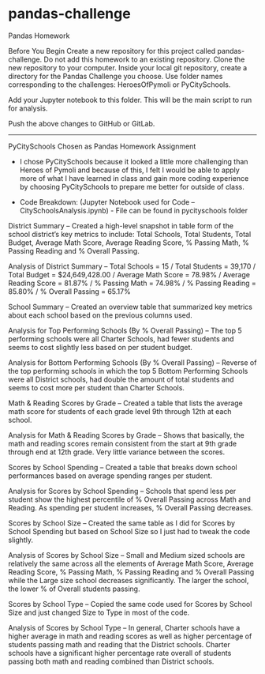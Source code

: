 # pandas-challenge
Pandas Homework

Before You Begin
Create a new repository for this project called pandas-challenge. Do not add this homework to an existing repository.
Clone the new repository to your computer.
Inside your local git repository, create a directory for the Pandas Challenge you choose. Use folder names corresponding to the challenges: HeroesOfPymoli or  PyCitySchools.

Add your Jupyter notebook to this folder. This will be the main script to run for analysis.

Push the above changes to GitHub or GitLab.
____________________________________________________________________________________________________________________________________________________________________________
PyCitySchools Chosen as Pandas Homework Assignment

-	I chose PyCitySchools because it looked a little more challenging than Heroes of Pymoli and because of this, I felt I would be able to apply more of what I have learned in class and gain more coding experience by choosing PyCitySchools to prepare me better for outside of class.

-	Code Breakdown: (Jupyter Notebook used for Code – CitySchoolsAnalysis.ipynb) - File can be found in pycityschools folder

District Summary – Created a high-level snapshot in table form of the school district’s key metrics to include: Total Schools, Total Students, Total Budget, Average Math Score, Average Reading Score, % Passing Math, % Passing Reading and % Overall Passing.

Analysis of District Summary – Total Schools = 15 / Total Students = 39,170 / Total Budget = $24,649,428.00 / Average Math Score = 78.98% / Average Reading Score = 81.87% / % Passing Math = 74.98% / % Passing Reading = 85.80% / % Overall Passing = 65.17%

School Summary – Created an overview table that summarized key metrics about each school based on the previous columns used.

Analysis for Top Performing Schools (By % Overall Passing) – The top 5 performing schools were all Charter Schools, had fewer students and seems to cost slightly less based on per student budget.

Analysis for Bottom Performing Schools (By % Overall Passing) – Reverse of the top performing schools in which the top 5 Bottom Performing Schools were all District schools, had double the amount of total students and seems to cost more per student than Charter Schools.

Math & Reading Scores by Grade – Created a table that lists the average math score for students of each grade level 9th through 12th at each school.

Analysis for Math & Reading Scores by Grade – Shows that basically, the math and reading scores remain consistent from the start at 9th grade through end at 12th grade.  Very little variance between the scores.

Scores by School Spending – Created a table that breaks down school performances based on average spending ranges per student.

Analysis for Scores by School Spending – Schools that spend less per student show the highest percentile of % Overall Passing across Math and Reading.  As spending per student increases, % Overall Passing decreases.

Scores by School Size – Created the same table as I did for Scores by School Spending but based on School Size so I just had to tweak the code slightly.

Analysis of Scores by School Size – Small and Medium sized schools are relatively the same across all the elements of Average Math Score, Average Reading Score, % Passing Math, % Passing Reading and % Overall Passing while the Large size school decreases significantly.  The larger the school, the lower % of Overall students passing.

Scores by School Type – Copied the same code used for Scores by School Size and just changed Size to Type in most of the code.

Analysis of Scores by School Type – In general, Charter schools have a higher average in math and reading scores as well as higher percentage of students passing math and reading that the District schools.  Charter schools have a significant higher percentage rate overall of students passing both math and reading combined than District schools.
